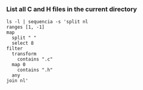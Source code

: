 ### List all C and H files in the current directory
```shell
ls -l | sequencia -s 'split nl
ranges [1, -1]
map
  split " "
  select 8
filter
  transform
    contains ".c"
  map 0
    contains ".h"
  any
join nl'
```

